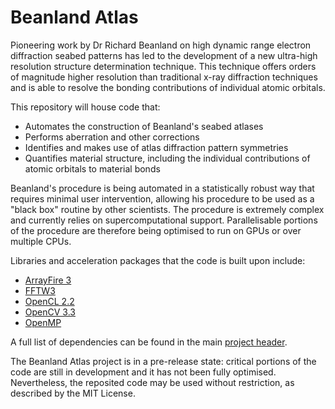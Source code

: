 # Beanland Atlas

Pioneering work by Dr Richard Beanland on high dynamic range electron diffraction seabed patterns has led to the development of a new ultra-high resolution structure determination technique. This technique offers orders of magnitude higher resolution than traditional x-ray diffraction techniques and is able to resolve the bonding contributions of individual atomic orbitals.

This repository will house code that:

* Automates the construction of Beanland's seabed atlases
* Performs aberration and other corrections
* Identifies and makes use of atlas diffraction pattern symmetries
* Quantifies material structure, including the individual contributions of atomic orbitals to material bonds

Beanland's procedure is being automated in a statistically robust way that requires minimal user intervention, allowing his procedure to be used as a "black box" routine by other scientists. The procedure is extremely complex and currently relies on supercomputational support. Parallelisable portions of the procedure are therefore being optimised to run on GPUs or over multiple CPUs.

Libraries and acceleration packages that the code is built upon include:

* [ArrayFire 3](http://arrayfire.org/docs/index.htm)
* [FFTW3](http://www.fftw.org/)
* [OpenCL 2.2](https://www.khronos.org/opencl/)
* [OpenCV 3.3](https://opencv.org/opencv-3-3.html)
* [OpenMP](https://msdn.microsoft.com/en-us/library/tt15eb9t.aspx)

A full list of dependencies can be found in the main [project header](https://github.com/Jeffrey-Ede/Beanland-Atlas/blob/master/Beanland-Atlas/Beanland-Atlas/beanland_atlas.h).

The Beanland Atlas project is in a pre-release state: critical portions of the code are still in development and it has not been fully optimised. Nevertheless, the reposited code may be used without restriction, as described by the MIT License.

